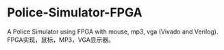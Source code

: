 # Police-Simulator-FPGA
 A Police Simulator using FPGA with mouse, mp3, vga (Vivado and Verilog). FPGA实现，鼠标，MP3，VGA显示器。
